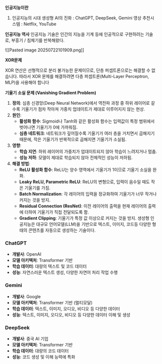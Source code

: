 **인공지능이란**
1. 인공지능의 시대
생성형 AI의 진화 : ChatGPT, DeepSeek, Gemini
영상 추천시스템 : Netflix, YouTube

**인공지능 역사**
인공지능 기술은 인간의 지능을 기계 등에 인공적으로 구현하려는 기술로, 부흥기 / 침체기를 반복해왔다.

![[Pasted image 20250722101909.png]]

**XOR문제**

XOR 연산은 선형적으로 분리 불가능한 문제이므로, 단층 퍼셉트론으로는 해결할 수 없습니다. 따라서 XOR 문제를 해결하려면 다층 퍼셉트론(Multi-Layer Perceptron, MLP)을 사용해야 합니다

**기울기 소실 문제 (Vanishing Gradient Problem)**

1.  **정의**: 심층 신경망(Deep Neural Network)에서 역전파 과정 중 하위 레이어로 갈수록 기울기가 점차 작아져 가중치 업데이트가 제대로 이루어지지 않는 현상.
2.  **원인**:
    *   **활성화 함수**: Sigmoid나 Tanh와 같은 활성화 함수는 입력값이 특정 범위에서 벗어나면 기울기가 0에 가까워짐.
    *   **심층 네트워크**: 네트워크가 깊어질수록 기울기가 여러 층을 거치면서 곱해지기 때문에, 작은 기울기가 반복적으로 곱해지면 기울기가 소실됨.
3.  **영향**:
    *   **학습 지연**: 하위 레이어의 가중치가 업데이트되지 않아 학습이 느려지거나 멈춤.
    *   **성능 저하**: 모델이 제대로 학습되지 않아 전체적인 성능이 저하됨.
4.  **해결 방법**:
    *   **ReLU 활성화 함수**: ReLU는 양수 영역에서 기울기가 1이므로 기울기 소실을 완화.
    *   **Leaky ReLU, Parametric ReLU**: ReLU의 변형으로, 입력이 음수일 때도 작은 기울기를 가짐.
    *   **Batch Normalization**: 각 레이어의 입력을 정규화하여 기울기가 너무 작거나 커지는 것을 방지.
    *   **Residual Connection (ResNet)**: 이전 레이어의 출력을 현재 레이어의 출력에 더하여 기울기가 직접 전달되도록 함.
    *   **Gradient Clipping**: 기울기가 특정 값 이상으로 커지는 것을 방지.
생성형 인공지능은 대규모 언어모델(LLM)을 기반으로 텍스트, 이미지, 코드등 다양한 형태의 콘텐츠를 자동으로 생성하는 기술이다.
### ChatGPT

*   **개발사**: OpenAI
*   **모델 아키텍처**: Transformer 기반
*   **학습 데이터**: 대량의 텍스트 및 코드 데이터
*   **성능**: 자연스러운 텍스트 생성, 다양한 자연어 처리 작업 수행

### Gemini

*   **개발사**: Google
*   **모델 아키텍처**: Transformer 기반 (멀티모달)
*   **학습 데이터**: 텍스트, 이미지, 오디오, 비디오 등 다양한 데이터
*   **성능**: 텍스트, 이미지, 오디오, 비디오 등 다양한 데이터 이해 및 생성

### DeepSeek

*   **개발사**: 중국 AI 기업
*   **모델 아키텍처**: Transformer 기반
*   **학습 데이터**: 대량의 코드 데이터
*   **성능**: 코드 생성 및 이해 능력에 특화

